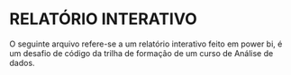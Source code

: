 
# RELATÓRIO INTERATIVO

O seguinte arquivo refere-se a um relatório interativo feito em power bi, é um desafio de código da trilha de formação de um curso de Análise de dados.


